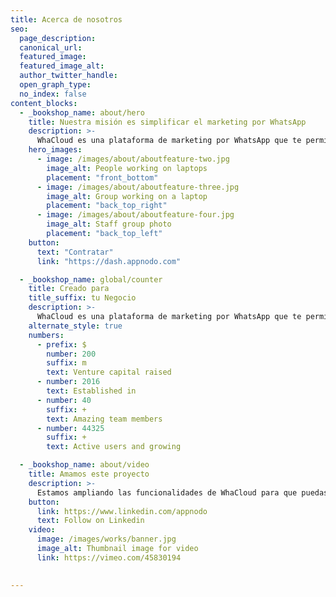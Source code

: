 ```yaml
---
title: Acerca de nosotros
seo:
  page_description:
  canonical_url:
  featured_image:
  featured_image_alt:
  author_twitter_handle:
  open_graph_type:
  no_index: false
content_blocks:
  - _bookshop_name: about/hero
    title: Nuestra misión es simplificar el marketing por WhatsApp
    description: >-
      WhaCloud es una plataforma de marketing por WhatsApp que te permite enviar mensajes a tus clientes de forma rápida y sencilla.
    hero_images:
      - image: /images/about/aboutfeature-two.jpg
        image_alt: People working on laptops
        placement: "front_bottom"
      - image: /images/about/aboutfeature-three.jpg
        image_alt: Group working on a laptop
        placement: "back_top_right"
      - image: /images/about/aboutfeature-four.jpg
        image_alt: Staff group photo
        placement: "back_top_left"
    button:
      text: "Contratar"
      link: "https://dash.appnodo.com"

  - _bookshop_name: global/counter
    title: Creado para
    title_suffix: tu Negocio
    description: >-
      WhaCloud es una plataforma de marketing por WhatsApp que te permite enviar mensajes a tus clientes de forma rápida y sencilla.
    alternate_style: true
    numbers:
      - prefix: $
        number: 200
        suffix: m
        text: Venture capital raised
      - number: 2016
        text: Established in
      - number: 40
        suffix: +
        text: Amazing team members
      - number: 44325
        suffix: +
        text: Active users and growing

  - _bookshop_name: about/video
    title: Amamos este proyecto
    description: >-
      Estamos ampliando las funcionalidades de WhaCloud para que puedas hacer más cosas con tu negocio.
    button:
      link: https://www.linkedin.com/appnodo
      text: Follow on Linkedin
    video:
      image: /images/works/banner.jpg
      image_alt: Thumbnail image for video
      link: https://vimeo.com/45830194

  
---
```

